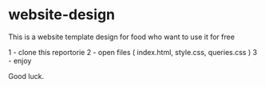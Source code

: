 # website-design

This is a website template design for food who want to use it for free

1 - clone this reportorie
2 - open files ( index.html, style.css, queries.css )
3 - enjoy

Good luck.

